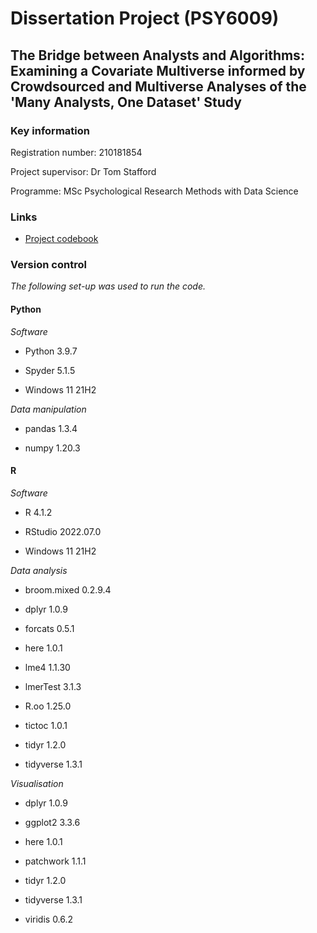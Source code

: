 # Dissertation Project (PSY6009)

## The Bridge between Analysts and Algorithms: Examining a Covariate Multiverse informed by Crowdsourced and Multiverse Analyses of the 'Many Analysts, One Dataset' Study

### Key information

Registration number: 210181854

Project supervisor: Dr Tom Stafford

Programme: MSc Psychological Research Methods with Data Science

### Links

-   [Project codebook](https://github.com/yorkshireorange/PSY6009/tree/main/codebook.Rmd)

### Version control

*The following set-up was used to run the code.*

#### Python

*Software*

-   Python 3.9.7

-   Spyder 5.1.5

-   Windows 11 21H2

*Data manipulation*

-   pandas 1.3.4

-   numpy 1.20.3

#### R

*Software*

-   R 4.1.2

-   RStudio 2022.07.0

-   Windows 11 21H2

*Data analysis*

-   broom.mixed 0.2.9.4

-   dplyr 1.0.9

-   forcats 0.5.1

-   here 1.0.1

-   lme4 1.1.30

-   lmerTest 3.1.3

-   R.oo 1.25.0

-   tictoc 1.0.1

-   tidyr 1.2.0

-   tidyverse 1.3.1

*Visualisation*

-   dplyr 1.0.9

-   ggplot2 3.3.6

-   here 1.0.1

-   patchwork 1.1.1

-   tidyr 1.2.0

-   tidyverse 1.3.1

-   viridis 0.6.2
